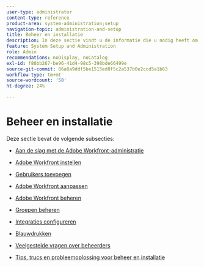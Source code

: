 ```yaml
---
user-type: administrator
content-type: reference
product-area: system-administration;setup
navigation-topic: administration-and-setup
title: Beheer en installatie
description: In deze sectie vindt u de informatie die u nodig heeft om het Workfront-systeem te beheren.
feature: System Setup and Administration
role: Admin
recommendations: noDisplay, noCatalog
exl-id: f80bb267-be96-41d4-98c5-398bde66499e
source-git-commit: 86a0a9ddf5be1515ed8f5c2a537b0e2ccd5a1b63
workflow-type: tm+mt
source-wordcount: '58'
ht-degree: 24%

---
```


# Beheer en installatie

Deze sectie bevat de volgende subsecties:

* [Aan de slag met de Adobe Workfront-administratie](../administration-and-setup/get-started-wf-administration/get-started-with-wf-administration.md)
  <!--
  <li data-mc-conditions="QuicksilverOrClassic.Draft mode"><a href="../administration-and-setup/adobe-admin-console/wf-admin-in-admin-console.md" class="MCXref xref" xrefformat="{para}">Workfront administration in the Adobe Admin Console</a> </li>
  -->

* [Adobe Workfront instellen](../administration-and-setup/set-up-workfront/set-up-workfront.md)
* [Gebruikers toevoegen](../administration-and-setup/add-users/add-users.md)
* [Adobe Workfront aanpassen](../administration-and-setup/customize-workfront/customize-workfront.md)
* [Adobe Workfront beheren](../administration-and-setup/manage-workfront/manage-workfront.md)
* [Groepen beheren](../administration-and-setup/manage-groups/manage-groups.md)
* [Integraties configureren](../administration-and-setup/configure-integrations/workfront-integrations.md)
* [Blauwdrukken](../administration-and-setup/blueprints/blueprints.md)
* [Veelgestelde vragen over beheerders](../administration-and-setup/administrator-faqs/adminstrator-faqs.md)
* [Tips, trucs en probleemoplossing voor beheer en installatie](../administration-and-setup/tips-tricks-and-troubleshooting/ttt-admin-setup.md)
